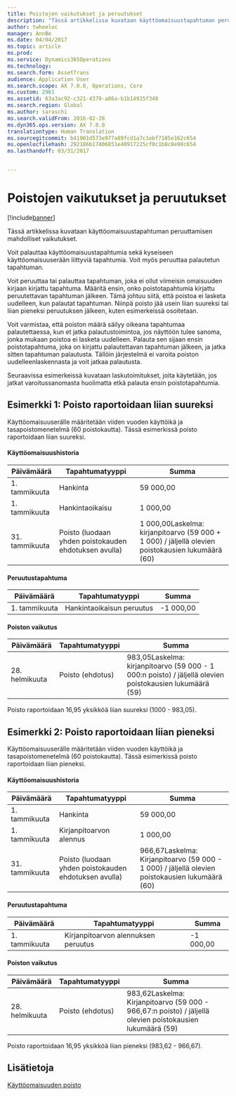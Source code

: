 ```yaml
---
title: Poistojen vaikutukset ja peruutukset
description: "Tässä artikkelissa kuvataan käyttöomaisuustapahtuman peruuttamisen mahdolliset vaikutukset."
author: twheeloc
manager: AnnBe
ms.date: 04/04/2017
ms.topic: article
ms.prod: 
ms.service: Dynamics365Operations
ms.technology: 
ms.search.form: AssetTrans
audience: Application User
ms.search.scope: AX 7.0.0, Operations, Core
ms.custom: 2961
ms.assetid: 63a3ac92-c321-4379-a86a-b1b14915f340
ms.search.region: Global
ms.author: saraschi
ms.search.validFrom: 2016-02-28
ms.dyn365.ops.version: AX 7.0.0
translationtype: Human Translation
ms.sourcegitcommit: b41901d573e977a89fcd1a7c1ebf7185e162c654
ms.openlocfilehash: 292186b17406851e40917225cf0c1b8c8e98c654
ms.lasthandoff: 03/31/2017


---
```


# <a name="depreciation-effects-with-reversals"></a>Poistojen vaikutukset ja peruutukset

[!include[banner](../includes/banner.md)]


Tässä artikkelissa kuvataan käyttöomaisuustapahtuman peruuttamisen mahdolliset vaikutukset. 

Voit palauttaa käyttöomaisuustapahtumia sekä kyseiseen käyttöomaisuuserään liittyviä tapahtumia. Voit myös peruuttaa palautetun tapahtuman. 

Voit peruuttaa tai palauttaa tapahtuman, joka ei ollut viimeisin omaisuuden kirjaan kirjattu tapahtuma. Määritä ensin, onko poistotapahtumia kirjattu peruutettavan tapahtuman jälkeen. Tämä johtuu siitä, että poistoa ei lasketa uudelleen, kun palautat tapahtuman. Niinpä poisto jää usein liian suureksi tai liian pieneksi peruutuksen jälkeen, kuten esimerkeissä osoitetaan. 

Voit varmistaa, että poiston määrä säilyy oikeana tapahtumaa palautettaessa, kun et jatka palautustoimintoa, jos näyttöön tulee sanoma, jonka mukaan poistoa ei lasketa uudelleen. Palauta sen sijaan ensin poistotapahtuma, joka on kirjattu palautettavan tapahtuman jälkeen, ja jatka sitten tapahtuman palautusta. Tällöin järjestelmä ei varoita poiston uudelleenlaskennasta ja voit jatkaa palautusta. 

Seuraavissa esimerkeissä kuvataan laskutoimitukset, joita käytetään, jos jatkat varoitussanomasta huolimatta etkä palauta ensin poistotapahtumia.

## <a name="example-1-depreciation-is-overstated"></a> Esimerkki 1: Poisto raportoidaan liian suureksi
Käyttöomaisuuserälle määritetään viiden vuoden käyttöikä ja tasapoistomenetelmä (60 poistokautta). Tässä esimerkissä poisto raportoidaan liian suureksi.
#### <a name="asset-transaction-history"></a>Käyttöomaisuushistoria

| Päivämäärä       | Tapahtumatyyppi                                                          | Summa                                    |
|------------|---------------------------------------------------------------------------|-------------------------------------------|
| 1. tammikuuta  | Hankinta                                                               | 59 000,00                                 |
| 1. tammikuuta  | Hankintaoikaisu                                                    | 1 000,00                                  |
| 31. tammikuuta | Poisto (luodaan yhden poistokauden ehdotuksen avulla) | 1 000,00Laskelma: kirjanpitoarvo (59 000 + 1 000) / jäljellä olevien poistokausien lukumäärä (60) |

#### <a name="reversal-action"></a>Peruutustapahtuma

| Päivämäärä      | Tapahtumatyyppi                | Summa    |
|-----------|---------------------------------|-----------|
| 1. tammikuuta | Hankintaoikaisun peruutus | -1 000,00 |

#### <a name="depreciation-effect"></a>Poiston vaikutus

| Päivämäärä        | Tapahtumatyyppi        | Summa                                                                                |
|-------------|-------------------------|---------------------------------------------------------------------------------------|
| 28. helmikuuta | Poisto (ehdotus) | 983,05Laskelma: kirjanpitoarvo (59 000 - 1 000:n poisto) / jäljellä olevien poistokausien lukumäärä (59) |

Poisto raportoidaan 16,95 yksikköä liian suureksi (1000 - 983,05).

## <a name="example-2-depreciation-is-understated"></a> Esimerkki 2: Poisto raportoidaan liian pieneksi
Käyttöomaisuuserälle määritetään viiden vuoden käyttöikä ja tasapoistomenetelmä (60 poistokautta). Tässä esimerkissä poisto raportoidaan liian pieneksi.
#### <a name="asset-transaction-history"></a>Käyttöomaisuushistoria

| Päivämäärä       | Tapahtumatyyppi                                                          | Summa                                      |
|------------|---------------------------------------------------------------------------|---------------------------------------------|
| 1. tammikuuta  | Hankinta                                                               | 59 000,00                                   |
| 1. tammikuuta  | Kirjanpitoarvon alennus                                                     | 1 000,00                                    |
| 31. tammikuuta | Poisto (luodaan yhden poistokauden ehdotuksen avulla) | 966,67Laskelma: Kirjanpitoarvo (59 000 - 1 000) / jäljellä olevien poistokausien lukumäärä (60) |

#### <a name="reversal-action"></a>Peruutustapahtuma

| Päivämäärä      | Tapahtumatyyppi               | Summa    |
|-----------|--------------------------------|-----------|
| 1. tammikuuta | Kirjanpitoarvon alennuksen peruutus | -1 000,00 |

#### <a name="depreciation-effect"></a>Poiston vaikutus

| Päivämäärä        | Tapahtumatyyppi        | Summa                                                                                       |
|-------------|-------------------------|----------------------------------------------------------------------------------------------|
| 28. helmikuuta | Poisto (ehdotus) | 983,62Laskelma: Kirjanpitoarvo (59 000 - 966,67:n poisto) / jäljellä olevien poistokausien lukumäärä (59) |

Poisto raportoidaan 16,95 yksikköä liian pieneksi (983,62 - 966,67).



<a name="see-also"></a>Lisätietoja
--------

[Käyttöomaisuuden poisto](fixed-asset-depreciation.md)




